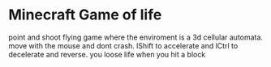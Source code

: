 # Minecraft Game of life
point and shoot flying game where the enviroment is a 3d cellular automata.
move with the mouse and dont crash. lShift to accelerate and lCtrl to decelerate and reverse.
you loose life when you hit a block
